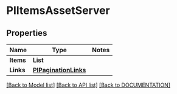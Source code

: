 # PIItemsAssetServer

## Properties
Name | Type | Notes
------------ | ------------- | -------------
**Items** | **List<PIAssetServer>**
**Links** | **[**PIPaginationLinks**](../models/PIPaginationLinks.md)**

[[Back to Model list]](../../DOCUMENTATION.md#documentation-for-models) [[Back to API list]](../../DOCUMENTATION.md#documentation-for-api-endpoints) [[Back to DOCUMENTATION]](../../DOCUMENTATION.md)
